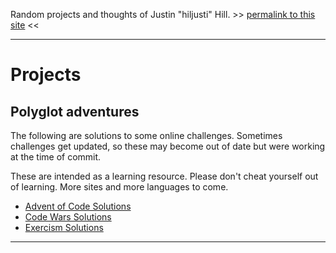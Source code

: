 Random projects and thoughts of Justin "hiljusti" Hill. >> [permalink to this site](https://so.dang.cool) <<

---

# Projects

## Polyglot adventures

The following are solutions to some online challenges. Sometimes challenges get updated, so these may become out of date but were working at the time of commit.

These are intended as a learning resource. Please don't cheat yourself out of learning. More sites and more languages to come.

* [Advent of Code Solutions](https://hiljusti.github.io/adventofcode-solutions)
* [Code Wars Solutions](https://github.com/hiljusti/codewars-solutions)
* [Exercism Solutions](https://github.com/hiljusti/exercism-solutions)

---

